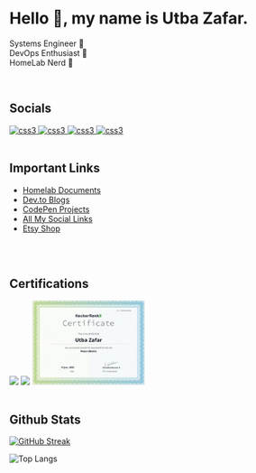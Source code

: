 <h1 align="left">Hello 👋, my name is Utba Zafar.</h1>

<p align="left">
Systems Engineer 💼 <br> DevOps Enthusiast 🔁 <br> HomeLab Nerd 🔧</p>

<br>
<h2 align="left">Socials</h2>
<a href="https://twitter.com/iamutba" target="_blank" rel="noreferrer"> <img src="https://www.iconsdb.com/icons/preview/white/twitter-x-xxl.png" alt="css3" width="30" height="30"/> </a>
<a href="https://www.linkedin.com/in/utba-zafar/" target="_blank" rel="noreferrer"> <img src="https://www.iconsdb.com/icons/preview/white/linkedin-xxl.png" alt="css3" width="30" height="30"/> </a>
<a href="https://www.instagram.com/iamutba/" target="_blank" rel="noreferrer"> <img src="https://www.iconsdb.com/icons/preview/white/instagram-6-xxl.png" alt="css3" width="30" height="30"/> </a>
<a href="https://www.twitch.tv/iamutba/" target="_blank" rel="noreferrer"> <img src="https://www.iconsdb.com/icons/preview/white/twitch-tv-xxl.png" alt="css3" width="30" height="30"/> </a>
<br>

<br>
<h2 align="left">Important Links</h2>

-  [Homelab Documents](https://utbazafar.com)
-  [Dev.to Blogs](https://dev.to/uzafar90)
-  [CodePen Projects](https://codepen.io/utbaz)
-  [All My Social Links](https://links.utbazafar.com)
-  [Etsy Shop](https://www.etsy.com/shop/techfineart/?etsrc=sdt)
<br>


<br>
<h2 align="left">Certifications</h2>
<a href="https://www.hackerrank.com/certificates/451443d6d5f8"><img width="200px" src="https://github.com/Uzafar90/uzafar90/blob/main/JavaScript(basic).png"/></a>
<a href="https://www.hackerrank.com/certificates/451443d6d5f8"><img width="200px" src="https://github.com/Uzafar90/uzafar90/blob/main/JavaScript(Intermediate).png"/></a>
<a href="https://www.hackerrank.com/certificates/c14b56ea4580"><img width="200px" src="https://github.com/Uzafar90/uzafar90/blob/main/react(basic).png"/></a>
<br>

<br>
<h2 align="left">Github Stats</h2>

[![GitHub Streak](https://streak-stats.demolab.com/?user=uzafar90&theme=radical)](https://git.io/streak-stats)

![Top Langs](https://github-readme-stats.vercel.app/api/top-langs/?username=uzafar90&layout=compact&theme=radical)
